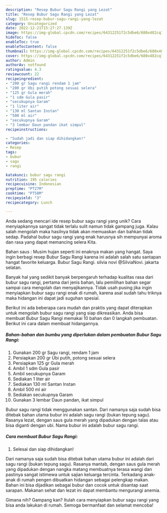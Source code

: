 ```yaml
---
description: "Resep Bubur Sagu Rangi yang Lezat"
title: "Resep Bubur Sagu Rangi yang Lezat"
slug: 1515-resep-bubur-sagu-rangi-yang-lezat
category: Uncategorized
date: 2022-12-21T15:27:27.139Z
image: https://img-global.cpcdn.com/recipes/64312251f2c5dbe6/680x482cq70/bubur-sagu-rangi-foto-resep-utama.jpg
hideToc: false
enableToc: true
enableTocContent: false
thumbnail: https://img-global.cpcdn.com/recipes/64312251f2c5dbe6/680x482cq70/bubur-sagu-rangi-foto-resep-utama.jpg
cover: https://img-global.cpcdn.com/recipes/64312251f2c5dbe6/680x482cq70/bubur-sagu-rangi-foto-resep-utama.jpg
author: Admin
authorAv: notfound
ratingvalue: 4.3
reviewcount: 22
recipeingredient:
- "200 gr Sagu rangi rendam 1 jam"
- "200 gr Ubi putih potong sesuai selera"
- "125 gr Gula merah"
- "1 sdm Gula pasir"
- "secukupnya Garam"
- "1 liter air"
- "130 ml Santan Instan"
- "500 ml air"
- "secukupnya Garam"
- "3 lembar Daun pandan ikat simpul"
recipeinstructions:

- "Sudah jadi dan siap dihidangkan!"
categories:
- Resep
tags:
- bubur
- sagu
- rangi

katakunci: bubur sagu rangi 
nutrition: 195 calories
recipecuisine: Indonesian
preptime: "PT27M"
cooktime: "PT58M"
recipeyield: "3"
recipecategory: Lunch

---
```





Anda sedang mencari ide resep bubur sagu rangi yang unik? Cara menyiapkannya sangat tidak terlalu sulit namun tidak gampang juga. Kalau salah mengolah maka hasilnya tidak akan memuaskan dan bahkan tidak sedap. Padahal bubur sagu rangi yang enak harusnya sih mempunyai aroma dan rasa yang dapat memancing selera Kita.





Bahan saus : Musim hujan seperti ini enaknya makan yang hangat. Saya ingin berbagi resep Bubur Sagu Rangi karena ini adalah salah satu santapan hangat favorite keluarga. Bubur Sagu Rangi. silvia novi @SilviaNovi. jakarta selatan.

Banyak hal yang sedikit banyak berpengaruh terhadap kualitas rasa dari bubur sagu rangi, pertama dari jenis bahan, lalu pemilihan bahan segar sampai cara mengolah dan menyajikannya. Tidak usah pusing jika ingin menyiapkan bubur sagu rangi enak di rumah, karena asal sudah tahu triknya maka hidangan ini dapat jadi suguhan spesial.






Berikut ini ada beberapa cara mudah dan praktis yang dapat diterapkan untuk mengolah bubur sagu rangi yang siap dikreasikan. Anda bisa membuat Bubur Sagu Rangi memakai 10 bahan dan 0 langkah pembuatan. Berikut ini cara dalam membuat hidangannya.

<!--inarticleads1-->

##### Bahan-bahan dan bumbu yang diperlukan dalam pembuatan Bubur Sagu Rangi:

1. Gunakan 200 gr Sagu rangi, rendam 1 jam
1. Persiapkan 200 gr Ubi putih, potong sesuai selera
1. Persiapkan 125 gr Gula merah
1. Ambil 1 sdm Gula pasir
1. Ambil secukupnya Garam
1. Sediakan 1 liter air
1. Sediakan 130 ml Santan Instan
1. Ambil 500 ml air
1. Sediakan secukupnya Garam
1. Gunakan 3 lembar Daun pandan, ikat simpul


Bubur sagu rangi tidak menggunakan santan. Dari namanya saja sudah bisa ditebak bahan utama bubur ini adalah sagu rangi (bukan tepung sagu). Rasanya lezat, dengan saus gula merah yang dipadukan dengan talas atau bisa diganti dengan ubi. Nama bubur ini adalah bubur sagu rangi. 

<!--inarticleads2-->

##### Cara membuat Bubur Sagu Rangi:


1. Selesai dan siap dihidangkan!

Dari namanya saja sudah bisa ditebak bahan utama bubur ini adalah dari sagu rangi (bukan tepung sagu). Rasanya mantab, dengan saus gula merah yang dipadukan dengan nangka matang membuatnya terasa wangi dan pastinya sangat istimewa untuk sajian keluarga tercinta. Terkadang anak-anak di rumah pengen dibuatkan hidangan sebagai pelengkap makan. Bahan ini bisa dijadikan sebagai bubur dan cocok untuk disantap saat sarapan. Makanan sehat dan lezat ini dapat membantu mengurangi anemia. 

Gimana nih? Gampang kan? Itulah cara menyiapkan bubur sagu rangi yang bisa anda lakukan di rumah. Semoga bermanfaat dan selamat mencoba!
